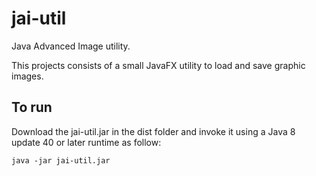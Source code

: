 # jai-util
Java Advanced Image utility.

This projects consists of a small JavaFX utility to load and save graphic images.

## To run

Download the jai-util.jar in the dist folder and invoke it using a Java 8 update 40 or later runtime as follow:

`java -jar jai-util.jar`
 